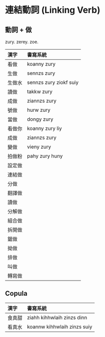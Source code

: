 # 連結動詞 (Linking Verb)

## 動詞 + 做

zury. zerey. zoe.

| 漢字 | 書寫系統 |
| :--- | :--- |
| 看做 | koanny zury |
| 生做 | sennzs zury |
| 生做水 | sennzs zury ziokf suiy |
| 讀做 | takkw zury |
| 成做 | ziannzs zury |
| 號做 | hurw zury |
| 當做 | dongy zury |
| 看做你 | koanny zury liy |
| 成做 | ziannzs zury |
| 變做 | vieny zury |
| 拍做粉 | pahy zury huny |
| 設定做 ||
| 連結做 ||
| 分做 ||
| 翻譯做 ||
| 讀做 ||
| 分解做 ||
| 組合做 ||
| 拆開做 ||
| 鋸做 ||
| 拗做 ||
| 排做 ||
| 叫做 ||
| 轉寫做 ||

## Copula

| 漢字 | 書寫系統 |
| :--- | :--- |
| 食真甜 | ziahh kihhwlaih zinzs dinn |
| 看真水 | koannw kihhwlaih zinzs suiy |
